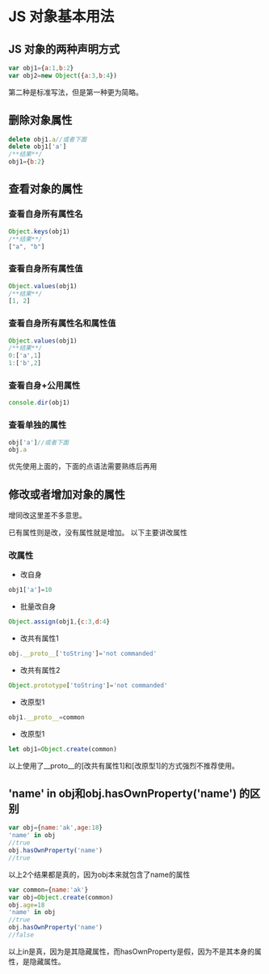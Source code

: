 # JS 对象基本用法
## JS 对象的两种声明方式
```javascript
var obj1={a:1,b:2}
var obj2=new Object({a:3,b:4})
```
第二种是标准写法，但是第一种更为简略。

## 删除对象属性
```javascript
delete obj1.a//或者下面
delete obj1['a']
/**结果**/
obj1={b:2}
```

## 查看对象的属性
### 查看自身所有属性名
```javascript
Object.keys(obj1)
/**结果**/
["a", "b"]
```
### 查看自身所有属性值
```javascript
Object.values(obj1)
/**结果**/
[1, 2]
```
### 查看自身所有属性名和属性值
```javascript
Object.values(obj1)
/**结果**/
0:['a',1]
1:['b',2]
```

### 查看自身+公用属性
```javascript
console.dir(obj1)
```

### 查看单独的属性
```javascript
obj['a']//或者下面
obj.a
```
优先使用上面的，下面的点语法需要熟练后再用

## 修改或者增加对象的属性
增同改这里差不多意思。

已有属性则是改，没有属性就是增加。
以下主要讲改属性
### 改属性
* 改自身
```javascript
obj1['a']=10
```

* 批量改自身
```javascript
Object.assign(obj1,{c:3,d:4}
```

* 改共有属性1
```javascript
obj.__proto__['toString']='not commanded'
```

* 改共有属性2
```javascript
Object.prototype['toString']='not commanded'
```

* 改原型1
```javascript
obj1.__proto__=common
```

* 改原型1
```javascript
let obj1=Object.create(common)
```

以上使用了__proto__的[改共有属性1]和[改原型1]的方式强烈不推荐使用。

## 'name' in obj和obj.hasOwnProperty('name') 的区别
```javascript
var obj={name:'ak',age:18}
'name' in obj
//true
obj.hasOwnProperty('name')
//true
```
以上2个结果都是真的，因为obj本来就包含了name的属性
```javascript
var common={name:'ak'}
var obj=Object.create(common)
obj.age=18
'name' in obj
//true
obj.hasOwnProperty('name')
//false
```
以上in是真，因为是其隐藏属性，而hasOwnProperty是假，因为不是其本身的属性，是隐藏属性。